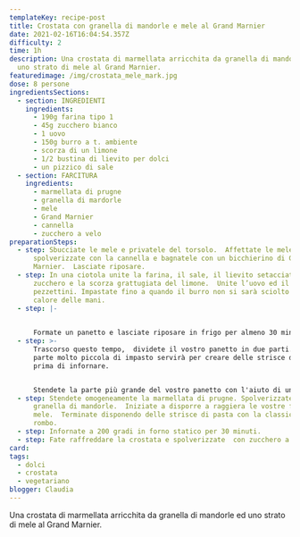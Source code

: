 ```yaml
---
templateKey: recipe-post
title: Crostata con granella di mandorle e mele al Grand Marnier
date: 2021-02-16T16:04:54.357Z
difficulty: 2
time: 1h
description: Una crostata di marmellata arricchita da granella di mandorle ed
  uno strato di mele al Grand Marnier.
featuredimage: /img/crostata_mele_mark.jpg
dose: 8 persone
ingredientsSections:
  - section: INGREDIENTI
    ingredients:
      - 190g farina tipo 1
      - 45g zucchero bianco
      - 1 uovo
      - 150g burro a t. ambiente
      - scorza di un limone
      - 1/2 bustina di lievito per dolci
      - un pizzico di sale
  - section: FARCITURA
    ingredients:
      - marmellata di prugne
      - granella di mardorle
      - mele
      - Grand Marnier
      - cannella
      - zucchero a velo
preparationSteps:
  - step: Sbucciate le mele e privatele del torsolo.  Affettate le mele,
      spolverizzate con la cannella e bagnatele con un bicchierino di Grand
      Marnier.  Lasciate riposare.
  - step: In una ciotola unite la farina, il sale, il lievito setacciato, lo
      zucchero e la scorza grattugiata del limone.  Unite l’uovo ed il burro a
      pezzettini. Impastate fino a quando il burro non si sarà sciolto con il
      calore delle mani.
  - step: |-
      

      Formate un panetto e lasciate riposare in frigo per almeno 30 minuti.
  - step: >-
      Trascorso questo tempo,  dividete il vostro panetto in due parti.  Una
      parte molto piccola di impasto servirà per creare delle strisce decorative
      prima di infornare.


      Stendete la parte più grande del vostro panetto con l'aiuto di un mattarello e finite il processo nella vostra tortiera modellando l'impasto con le mani. Se il composto risulta appiccicoso, aiutatevi con della farina.
  - step: Stendete omogeneamente la marmellata di prugne. Spolverizzate con la
      granella di mandorle.  Iniziate a disporre a raggiera le vostre fettine di
      mele.  Terminate disponendo delle strisce di pasta con la classica trama a
      rombo.
  - step: Infornate a 200 gradi in forno statico per 30 minuti.
  - step: Fate raffreddare la crostata e spolverizzate  con zucchero a velo.
card:
tags:
  - dolci
  - crostata
  - vegetariano
blogger: Claudia
---
```

Una crostata di marmellata arricchita da granella di mandorle ed uno strato di mele al Grand Marnier.